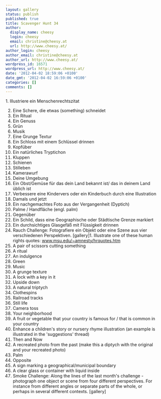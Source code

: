 ```yaml
---
layout: gallery
status: publish
published: true
title: Scavenger Hunt 34
author:
  display_name: cheesy
  login: cheesy
  email: christine@cheesy.at
  url: http://www.cheesy.at/
author_login: cheesy
author_email: christine@cheesy.at
author_url: http://www.cheesy.at/
wordpress_id: 16571
wordpress_url: http://www.cheesy.at/
date: '2012-04-02 18:59:06 +0100'
date_gmt: '2012-04-02 16:59:06 +0100'
categories: []
comments: []
---
```

<!--:de-->1. Illustriere ein Menschenrechtszitat
2. Eine Schere, die etwas (something) schneidet
3. Ein Ritual
4. Ein Genuss
5. Grün
6. Musik
7. Eine Grunge Textur
8. Ein Schloss mit einem Schlüssel drinnen
9. Kopfüber
10. Ein natürliches Tryptichon
11. Kluppen
12. Schienen
13. Stilleben
14. Kamerawurf
15. Deine Umgebung
16. Ein Obst/Gemüse für das dein Land bekannt ist/ das in deinem Land üblich ist
17. Verbessere eine Kindervers oder ein Kinderbuch durch eine Illustration
18. Damals und jetzt
19. Ein nachgemachtes Foto aus der Vergangenheit (Dyptich)
20. Palme / Handfläche (engl. palm)
21. Gegenüber
22. Ein Schild, dass eine Geographische oder Städtische Grenze markiert
23. Ein durchsichtiges Glasgefäß mit Flüssigkeit drinnen
24. Rauch
Challenge: Fotografiere ein Objekt oder eine Szene aus vier verschiedenen Perspektiven.
[gallery]<!--:--><!--:en-->1. Illustrate one of these human rights quotes: www.msu.edu/~amnesty/hrquotes.htm
2. A pair of scissors cutting something
3. A ritual
4. An indulgence
5. Green
6. Music
7. A grunge texture
8. A lock with a key in it
9. Upside down
10. A natural triptych
11. Clothespins
12. Railroad tracks
13. Still life
14. Camera toss
15. Your neighborhood
16. A fruit or vegetable that your country is famous for / that is common in your country
17. Enhance a children's story or nursery rhyme illustration (an example is illustrated in the 'suggestions' thread)
18. Then and Now
19. A recreated photo from the past (make this a diptych with the original and your recreated photo)
20. Palm
21. Opposite
22. A sign marking a geographical/municipal boundary
23. A clear glass or container with liquid inside
24. Smoke
Challenge: Along the lines of the last month's challenge - photograph one object or scene from four different perspectives. For instance from different angles or separate parts of the whole, or perhaps in several different contexts.
[gallery]<!--:-->
